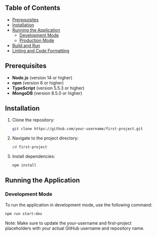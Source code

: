 ## Table of Contents
- [Prerequisites](#prerequisites)
- [Installation](#installation)
- [Running the Application](#running-the-application)
  - [Development Mode](#development-mode)
  - [Production Mode](#production-mode)
- [Build and Run](#build-and-run)
- [Linting and Code Formatting](#linting-and-code-formatting)

## Prerequisites
- **Node.js** (version 14 or higher)
- **npm** (version 6 or higher)
- **TypeScript** (version 5.5.3 or higher)
- **MongoDB** (version 8.5.0 or higher)

## Installation
1. Clone the repository:
    ```bash
    git clone https://github.com/your-username/first-project.git
    ```
2. Navigate to the project directory:
    ```bash
    cd first-project
    ```
3. Install dependencies:
    ```bash
    npm install
    ```

## Running the Application

### Development Mode
To run the application in development mode, use the following command:
```bash
npm run start:dev
```

Note: Make sure to update the your-username and first-project placeholders with your actual GitHub username and repository name.